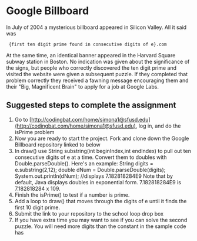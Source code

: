 Google Billboard
==================
In July of 2004 a mysterious billboard appeared in Silicon Valley. All it said was  

     {first ten digit prime found in consecutive digits of e}.com

At the same time, an identical banner appeared in the Harvard Square subway station in Boston. No indication was given about the significance of the signs, but people who correctly discovered the ten digit prime and visited the website were given a subsequent puzzle. If they completed that problem correctly they received a fawning message encouraging them and their "Big, Magnificent Brain" to apply for a job at Google Labs.

Suggested steps to complete the assignment
------------------------------------------
1. Go to [http://codingbat.com/home/simona1@sfusd.edu](http://codingbat.com/home/simona1@sfusd.edu), log in, and do the isPrime problem
2. Now you are ready to start the project. Fork and clone down the Google Billboard repository linked to below
3. In draw() use String substring(int beginIndex,int endIndex) to pull out ten consecutive digits of e at a time. Convert them to doubles with Double.parseDouble(). Here's an example:
     String digits = e.substring(2,12); 
     double dNum = Double.parseDouble(digits); 
     System.out.println(dNum);  //displays 7.182818284E9
Note that by default, Java displays doubles in exponential form. 7.182818284E9 is 7.182818284 x 109.
5. Finish the isPrime() to test if a number is prime.
6. Add a loop to draw() that moves through the digits of e until it finds the first 10 digit prime.
7. Submit the link to your repository to the school loop drop box
8. If you have extra time you may want to see if you can solve the second puzzle. You will need more digits than the constant in the sample code has